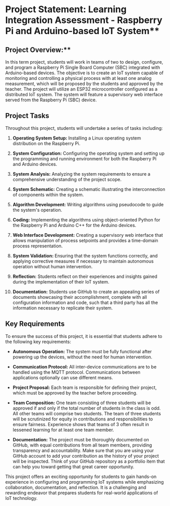 # Project Statement: Learning Integration Assessment - Raspberry Pi and Arduino-based IoT System**

## Project Overview:**
In this term project, students will work in teams of two to design, configure, and program a Raspberry Pi Single Board Computer (SBC) integrated with Arduino-based devices. The objective is to create an IoT system capable of monitoring and controlling a physical process with at least one analog measurement, which will be proposed by the students and approved by the teacher. The project will utilize an ESP32 microcontroller configured as a distributed IoT system. The system will feature a supervisory web interface served from the Raspberry Pi (SBC) device.

## Project Tasks

Throughout this project, students will undertake a series of tasks including:

1. **Operating System Setup:** Installing a Linux operating system distribution on the Raspberry Pi.

2. **System Configuration:** Configuring the operating system and setting up the programming and running environment for both the Raspberry Pi and Arduino devices.

3. **System Analysis:** Analyzing the system requirements to ensure a comprehensive understanding of the project scope.

4. **System Schematic:** Creating a schematic illustrating the interconnection of components within the system.

5. **Algorithm Development:** Writing algorithms using pseudocode to guide the system's operation.

6. **Coding:** Implementing the algorithms using object-oriented Python for the Raspberry Pi and Arduino C++ for the Arduino devices.

7. **Web Interface Development:** Creating a supervisory web interface that allows manipulation of process setpoints and provides a time-domain process representation.

8. **System Validation:** Ensuring that the system functions correctly, and applying corrective measures if necessary to maintain autonomous operation without human intervention.

9. **Reflection:** Students reflect on their experiences and insights gained during the implementation of their IoT system.

10. **Documentation:** Students use GitHub to create an appealing series of documents showcasing their accomplishment, complete with all configuration information and code, such that a third party has all the information necessary to replicate their system.

## Key Requirements

To ensure the success of this project, it is essential that students adhere to the following key requirements:

- **Autonomous Operation:** The system must be fully functional after powering up the devices, without the need for human intervention.

- **Communication Protocol:** All inter-device communications are to be handled using the MQTT protocol. Communications between applications optionally can use different means.

- **Project Proposal:** Each team is responsible for defining their project, which must be approved by the teacher before proceeding.

- **Team Composition:** One team consisting of three students will be approved if and only if the total number of students in the class is odd. All other teams will comprise two students. The team of three students will be scrutinized for equity in contributions and responsibilities to ensure fairness. Experience shows that teams of 3 often result in lessened learning for at least one team member.

- **Documentation:** The project must be thoroughly documented on GitHub, with equal contributions from all team members, providing transparency and accountability. Make sure that you are using your GitHub account to add your contribution as the history of your project will be inspected. Think of your GitHub repository as a portfolio item that can help you toward getting that great career opportunity.

This project offers an exciting opportunity for students to gain hands-on experience in configuring and programming IoT systems while emphasizing collaboration, documentation, and reflection. It is a challenging and rewarding endeavor that prepares students for real-world applications of IoT technology.
